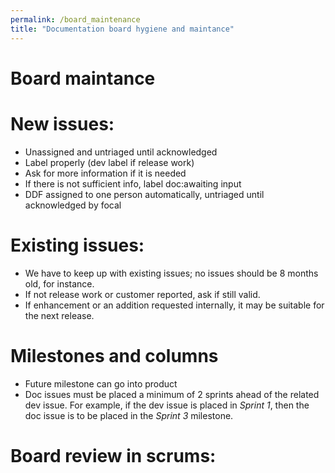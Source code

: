 ```yaml
---
permalink: /board_maintenance
title: "Documentation board hygiene and maintance"
---
```


# Board maintance

# New issues: 

  - Unassigned and untriaged until acknowledged
  - Label properly (dev label if release work)
  - Ask for more information if it is needed
  - If there is not sufficient info, label doc:awaiting input
  - DDF assigned to one person automatically, untriaged until acknowledged by focal
  
# Existing issues:

  - We have to keep up with existing issues; no issues should be 8 months old, for instance.
  - If not release work or customer reported, ask if still valid.
  - If enhancement or an addition requested internally, it may be suitable for the next release.
  
# Milestones and columns

  - Future milestone can go into product
  - Doc issues must be placed a minimum of 2 sprints ahead of the related dev issue. For example, if the dev issue is placed in _Sprint 1_, then the doc issue is to be placed in the _Sprint 3_ milestone. 


# Board review in scrums:
  

  
